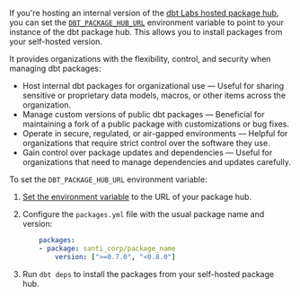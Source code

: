 If you're hosting an internal version of the [dbt Labs hosted package hub](https://hub.getdbt.com/), you can set the [`DBT_PACKAGE_HUB_URL`](https://github.com/dbt-labs/dbt-core/blob/main/core/dbt/clients/registry.py#L23) environment variable to point to your instance of the dbt package hub. This allows you to install packages from your self-hosted version. 

It provides organizations with the flexibility, control, and security when managing dbt packages:

- Host internal dbt packages for organizational use &mdash; Useful for sharing sensitive or proprietary data models, macros, or other items across the organization.
- Manage custom versions of public dbt packages &mdash; Beneficial for maintaining a fork of a public package with customizations or bug fixes.
- Operate in secure, regulated, or air-gapped environments &mdash; Helpful for organizations that require strict control over the software they use.
- Gain control over package updates and dependencies &mdash; Useful for organizations that need to manage dependencies and updates carefully.

To set the `DBT_PACKAGE_HUB_URL` environment variable:

1. [Set the environment variable](/docs/build/environment-variables#setting-and-overriding-environment-variables) to the URL of your package hub.
   <Lightbox src="/img/docs/building-a-dbt-project/set-env-var.jpg" title="Set up the 'DBT_PACKAGE_HUB_URL' environment variable in the Environment settings page."/>
2. Configure the `packages.yml` file with the usual package name and version:

    ```yaml
        packages:
        - package: santi_corp/package_name
            version: [">=0.7.0", "<0.8.0"]
    ```

3. Run `dbt deps` to install the packages from your self-hosted package hub.
